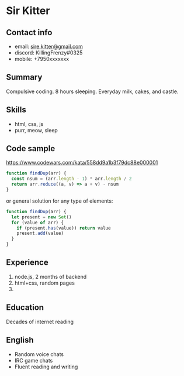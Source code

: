 # Sir Kitter

## Contact info
* email: sire.kitter@gmail.com
* discord: KillingFrenzy#0325
* mobile: +7950xxxxxxx

## Summary
Compulsive coding. 8 hours sleeping. Everyday milk, cakes, and castle.

## Skills
* html, css, js
* purr, meow, sleep

## Code sample
https://www.codewars.com/kata/558dd9a1b3f79dc88e000001
```javascript
function findDup(arr) {
  const nsum = (arr.length - 1) * arr.length / 2
  return arr.reduce((a, v) => a + v) - nsum
}
```
or general solution for any type of elements:
```javascript
function findDup(arr) {
  let present = new Set()
  for (value of arr) {
    if (present.has(value)) return value
    present.add(value)
  }
}
```

## Experience
1. node.js, 2 months of backend
1. html+css, random pages
1. 

## Education
Decades of internet reading

## English
* Random voice chats
* IRC game chats
* Fluent reading and writing

